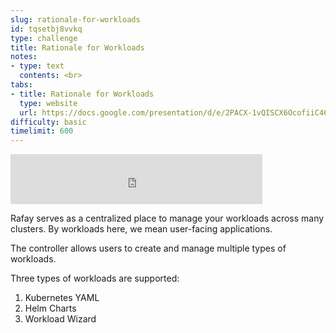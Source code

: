 ```yaml
---
slug: rationale-for-workloads
id: tqsetbj8vvkq
type: challenge
title: Rationale for Workloads
notes:
- type: text
  contents: <br>
tabs:
- title: Rationale for Workloads
  type: website
  url: https://docs.google.com/presentation/d/e/2PACX-1vQISCX6OcofiiC46faw0rQkZy3Yh6B88XuqSvXYWPMk25If4oZNSlqh9YSNehrnLA/embed?start=false&loop=false&delayms=3000
difficulty: basic
timelimit: 600
---
```


<iframe style="position: relative; height: 80px; width: 80%;" src="https://drive.google.com/file/d/1DUPgx3iTCHRF4ODFAhSqE2w9bmXDQZgk/preview" title="Mp3 player" frameborder="0" allow="accelerometer; autoplay; clipboard-write; encrypted-media; gyroscope; picture-in-picture" allowfullscreen></iframe>

Rafay serves as a centralized place to manage your workloads across many clusters. By workloads here, we mean user-facing applications.

The controller allows users to create and manage multiple types of workloads.

Three types of workloads are supported:

1. Kubernetes YAML
2. Helm Charts
3. Workload Wizard